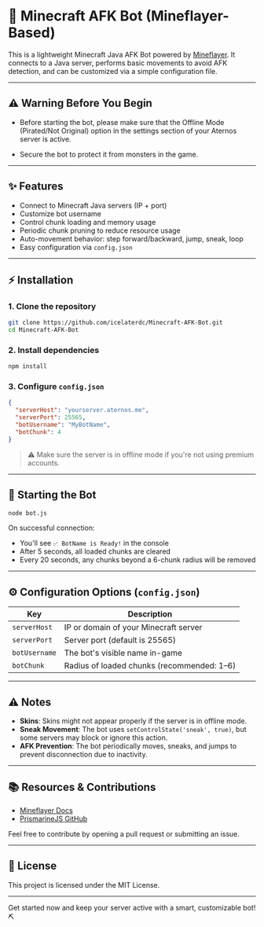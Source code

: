 <!-- Last updated: 2025-07-02T06:35:10Z -->
# 🤖 Minecraft AFK Bot (Mineflayer-Based)

This is a lightweight Minecraft Java AFK Bot powered by [Mineflayer](https://github.com/PrismarineJS/mineflayer). It connects to a Java server, performs basic movements to avoid AFK detection, and can be customized via a simple configuration file.

---

## ⚠️ Warning Before You Begin

- Before starting the bot, please make sure that the Offline Mode (Pirated/Not Original) option in the settings section of your Aternos server is active.

- Secure the bot to protect it from monsters in the game.

---

## ✨ Features

* Connect to Minecraft Java servers (IP + port)
* Customize bot username
* Control chunk loading and memory usage
* Periodic chunk pruning to reduce resource usage
* Auto-movement behavior: step forward/backward, jump, sneak, loop
* Easy configuration via `config.json`

---

## ⚡ Installation

### 1. Clone the repository

```bash
git clone https://github.com/icelaterdc/Minecraft-AFK-Bot.git
cd Minecraft-AFK-Bot
```

### 2. Install dependencies

```bash
npm install
```

### 3. Configure `config.json`

```json
{
  "serverHost": "yourserver.aternos.me",
  "serverPort": 25565,
  "botUsername": "MyBotName",
  "botChunk": 4
}
```

> ⚠️ Make sure the server is in offline mode if you're not using premium accounts.

---

## 🤖 Starting the Bot

```bash
node bot.js
```

On successful connection:

* You'll see `✅ BotName is Ready!` in the console
* After 5 seconds, all loaded chunks are cleared
* Every 20 seconds, any chunks beyond a 6-chunk radius will be removed

---

## ⚙️ Configuration Options (`config.json`)

| Key            | Description                                |
| -------------- | ------------------------------------------ |
| `serverHost`         | IP or domain of your Minecraft server      |
| `serverPort`         | Server port (default is 25565)             |
| `botUsername`     | The bot's visible name in-game             |
| `botChunk` | Radius of loaded chunks (recommended: 1–6) |

---

## ⚠️ Notes

* **Skins**: Skins might not appear properly if the server is in offline mode.
* **Sneak Movement**: The bot uses `setControlState('sneak', true)`, but some servers may block or ignore this action.
* **AFK Prevention**: The bot periodically moves, sneaks, and jumps to prevent disconnection due to inactivity.

---

## 📚 Resources & Contributions

* [Mineflayer Docs](https://mineflayer.prismarine.js.org/)
* [PrismarineJS GitHub](https://github.com/PrismarineJS/)

Feel free to contribute by opening a pull request or submitting an issue.

---

## 📄 License

This project is licensed under the MIT License.

---

Get started now and keep your server active with a smart, customizable bot! ⛏️
